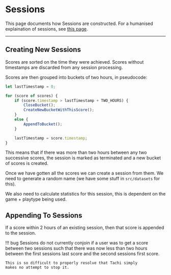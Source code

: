 # Sessions

This page documents how Sessions are constructed.
For a humanised explaination of sessions, see
[this page](../../wiki/features.md#sessions).

*****

## Creating New Sessions

Scores are sorted on the time they were achieved. Scores
without timestamps are discarded from any session processing.

Scores are then grouped into buckets of two hours, in pseudocode:

```ts
let lastTimestamp = 0;

for (score of scores) {
	if (score.timestamp > lastTimestamp + TWO_HOURS) {
		CloseBucket();
		CreateNewBucketWithThisScore();
	}
	else {
		AppendToBucket();
	}

	lastTimestamp = score.timestamp;
}
```

This means that if there was more than two hours between
any two successive scores, the session is marked as terminated
and a new bucket of scores is created.

Once we have gotten all the scores we
can create a session from them. We need to generate a random
name (we have some stuff in `src/datasets` for this).

We also need to calculate statistics for this session,
this is dependent on the game + playtype being used.

## Appending To Sessions

If a score within 2 hours of an existing session,
then that score is appended to the session.

!!! bug
	Sessions do not currently conjoin if a user was to
	get a score between two sessions such that
	there was now less than two hours between the first
	sessions last score and the second sessions first score.

	This is so difficult to properly resolve that Tachi simply
	makes no attempt to stop it.
